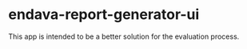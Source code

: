# endava-report-generator-ui
This app is intended to be a better solution for the evaluation process.
